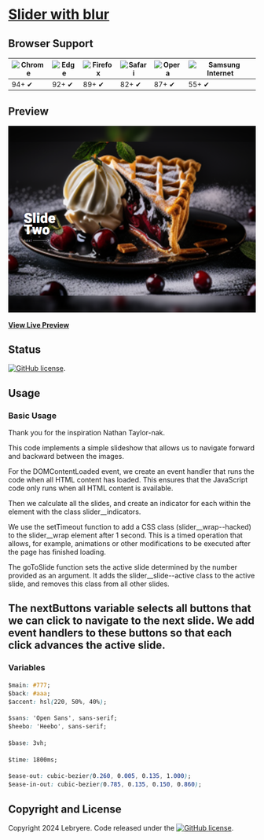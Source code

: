 # [Slider with blur](https://lebryere.github.io/Slider-with-blur.git/)

## Browser Support

![Chrome](https://raw.githubusercontent.com/alrra/browser-logos/master/src/chrome/chrome_48x48.png) | ![Edge](https://raw.githubusercontent.com/alrra/browser-logos/master/src/edge/edge_48x48.png) | ![Firefox](https://raw.githubusercontent.com/alrra/browser-logos/master/src/firefox/firefox_48x48.png) | ![Safari](https://raw.githubusercontent.com/alrra/browser-logos/master/src/safari/safari_48x48.png) | ![Opera](https://raw.githubusercontent.com/alrra/browser-logos/master/src/opera/opera_48x48.png) | ![Samsung Internet](https://raw.githubusercontent.com/alrra/browser-logos/master/src/samsung-internet/samsung-internet_48x48.png)
--- | --- | --- | --- | --- | --- |
94+ ✔ | 92+ ✔ | 89+ ✔ | 82+ ✔ | 87+ ✔ | 55+ ✔ |

## Preview

[![Resume Preview](preview.png)](https://lebryere.github.io/Slider-with-blur.git/)

**[View Live Preview](https://lebryere.github.io/Slider-with-blur.git/)**

## Status

[![GitHub license](https://img.shields.io/badge/license-MIT-green?&style=plastic)](https://raw.githubusercontent.com/LeBryere/Slider-with-blur.git/master/LICENSE).

## Usage

### Basic Usage

Thank you for the inspiration Nathan Taylor-nak.

This code implements a simple slideshow that allows us to navigate forward and backward between the images.

For the DOMContentLoaded event, we create an event handler that runs the code when all HTML content has loaded. This ensures that the JavaScript code only runs when all HTML content is available.

Then we calculate all the slides, and create an indicator for each within the element with the class slider__indicators.

We use the setTimeout function to add a CSS class (slider__wrap--hacked) to the slider__wrap element after 1 second. This is a timed operation that allows, for example, animations or other modifications to be executed after the page has finished loading.

The goToSlide function sets the active slide determined by the number provided as an argument. It adds the slider__slide--active class to the active slide, and removes this class from all other slides.

The nextButtons variable selects all buttons that we can click to navigate to the next slide. We add event handlers to these buttons so that each click advances the active slide.
-

### Variables
```css
$main: #777;
$back: #aaa;
$accent: hsl(220, 50%, 40%);

$sans: 'Open Sans', sans-serif;
$heebo: 'Heebo', sans-serif;

$base: 3vh;

$time: 1800ms;

$ease-out: cubic-bezier(0.260, 0.005, 0.135, 1.000);
$ease-in-out: cubic-bezier(0.785, 0.135, 0.150, 0.860);
```

## Copyright and License

Copyright 2024 Lebryere. Code released under the [![GitHub license](https://img.shields.io/badge/license-MIT-green?&style=plastic)](https://raw.githubusercontent.com/LeBryere/Slider-with-blur.git/master/LICENSE).
